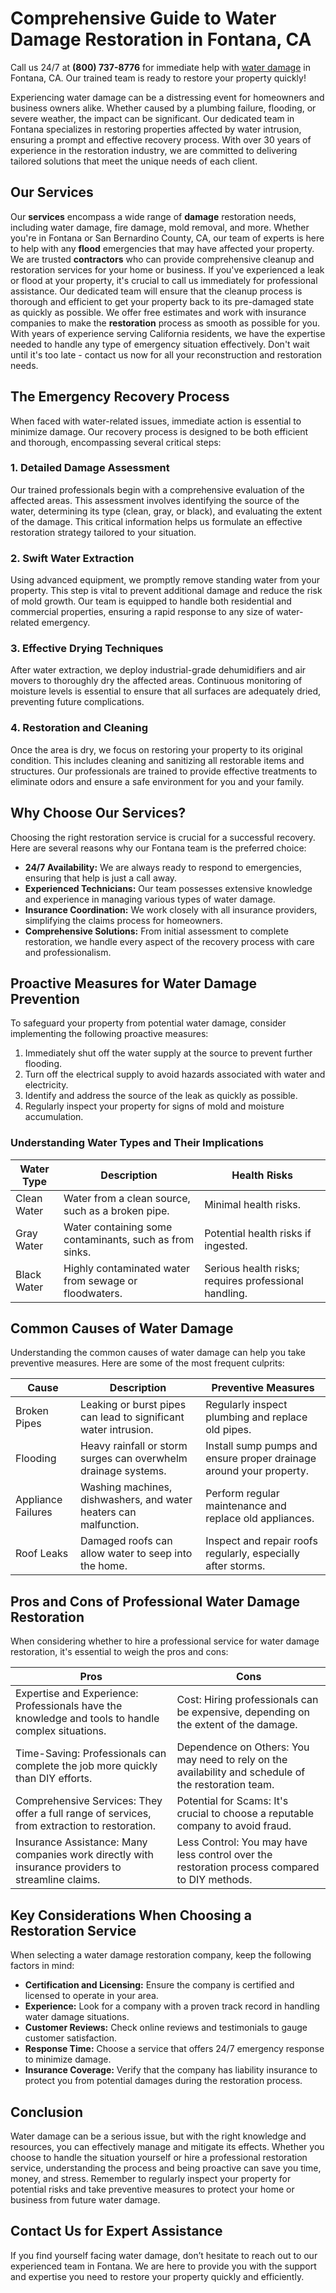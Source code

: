 # Comprehensive Guide to Water Damage Restoration in Fontana, CA

Call us 24/7 at **(800) 737-8776** for immediate help with [water damage](https://waterdamagerestoration.pages.dev/) in Fontana, CA. Our trained team is ready to restore your property quickly!

Experiencing water damage can be a distressing event for homeowners and business owners alike. Whether caused by a plumbing failure, flooding, or severe weather, the impact can be significant. Our dedicated team in Fontana specializes in restoring properties affected by water intrusion, ensuring a prompt and effective recovery process. With over 30 years of experience in the restoration industry, we are committed to delivering tailored solutions that meet the unique needs of each client.

## Our Services

Our **services** encompass a wide range of **damage** restoration needs, including water damage, fire damage, mold removal, and more. Whether you're in Fontana or San Bernardino County, CA, our team of experts is here to help with any **flood** emergencies that may have affected your property. We are trusted **contractors** who can provide comprehensive cleanup and restoration services for your home or business. If you've experienced a leak or flood at your property, it's crucial to call us immediately for professional assistance. Our dedicated team will ensure that the cleanup process is thorough and efficient to get your property back to its pre-damaged state as quickly as possible. We offer free estimates and work with insurance companies to make the **restoration** process as smooth as possible for you. With years of experience serving California residents, we have the expertise needed to handle any type of emergency situation effectively. Don't wait until it's too late - contact us now for all your reconstruction and restoration needs.

## The Emergency Recovery Process

When faced with water-related issues, immediate action is essential to minimize damage. Our recovery process is designed to be both efficient and thorough, encompassing several critical steps:

### 1. Detailed Damage Assessment

Our trained professionals begin with a comprehensive evaluation of the affected areas. This assessment involves identifying the source of the water, determining its type (clean, gray, or black), and evaluating the extent of the damage. This critical information helps us formulate an effective restoration strategy tailored to your situation.

### 2. Swift Water Extraction

Using advanced equipment, we promptly remove standing water from your property. This step is vital to prevent additional damage and reduce the risk of mold growth. Our team is equipped to handle both residential and commercial properties, ensuring a rapid response to any size of water-related emergency.

### 3. Effective Drying Techniques

After water extraction, we deploy industrial-grade dehumidifiers and air movers to thoroughly dry the affected areas. Continuous monitoring of moisture levels is essential to ensure that all surfaces are adequately dried, preventing future complications.

### 4. Restoration and Cleaning

Once the area is dry, we focus on restoring your property to its original condition. This includes cleaning and sanitizing all restorable items and structures. Our professionals are trained to provide effective treatments to eliminate odors and ensure a safe environment for you and your family.

## Why Choose Our Services?

Choosing the right restoration service is crucial for a successful recovery. Here are several reasons why our Fontana team is the preferred choice:

- **24/7 Availability:** We are always ready to respond to emergencies, ensuring that help is just a call away.
- **Experienced Technicians:** Our team possesses extensive knowledge and experience in managing various types of water damage.
- **Insurance Coordination:** We work closely with all insurance providers, simplifying the claims process for homeowners.
- **Comprehensive Solutions:** From initial assessment to complete restoration, we handle every aspect of the recovery process with care and professionalism.

## Proactive Measures for Water Damage Prevention

To safeguard your property from potential water damage, consider implementing the following proactive measures:

1. Immediately shut off the water supply at the source to prevent further flooding.
2. Turn off the electrical supply to avoid hazards associated with water and electricity.
3. Identify and address the source of the leak as quickly as possible.
4. Regularly inspect your property for signs of mold and moisture accumulation.

### Understanding Water Types and Their Implications

| Water Type    | Description                                               | Health Risks                          |
|---------------|-----------------------------------------------------------|--------------------------------------|
| Clean Water   | Water from a clean source, such as a broken pipe.        | Minimal health risks.                |
| Gray Water    | Water containing some contaminants, such as from sinks.   | Potential health risks if ingested.  |
| Black Water   | Highly contaminated water from sewage or floodwaters.     | Serious health risks; requires professional handling. |

## Common Causes of Water Damage

Understanding the common causes of water damage can help you take preventive measures. Here are some of the most frequent culprits:

| Cause              | Description                                         | Preventive Measures                          |
|--------------------|---------------------------------------------------|---------------------------------------------|
| Broken Pipes       | Leaking or burst pipes can lead to significant water intrusion. | Regularly inspect plumbing and replace old pipes. |
| Flooding           | Heavy rainfall or storm surges can overwhelm drainage systems. | Install sump pumps and ensure proper drainage around your property. |
| Appliance Failures  | Washing machines, dishwashers, and water heaters can malfunction. | Perform regular maintenance and replace old appliances. |
| Roof Leaks         | Damaged roofs can allow water to seep into the home. | Inspect and repair roofs regularly, especially after storms. |

## Pros and Cons of Professional Water Damage Restoration

When considering whether to hire a professional service for water damage restoration, it's essential to weigh the pros and cons:

| Pros                                      | Cons                                         |
|-------------------------------------------|----------------------------------------------|
| Expertise and Experience: Professionals have the knowledge and tools to handle complex situations. | Cost: Hiring professionals can be expensive, depending on the extent of the damage. |
| Time-Saving: Professionals can complete the job more quickly than DIY efforts. | Dependence on Others: You may need to rely on the availability and schedule of the restoration team. |
| Comprehensive Services: They offer a full range of services, from extraction to restoration. | Potential for Scams: It's crucial to choose a reputable company to avoid fraud. |
| Insurance Assistance: Many companies work directly with insurance providers to streamline claims. | Less Control: You may have less control over the restoration process compared to DIY methods. |

## Key Considerations When Choosing a Restoration Service

When selecting a water damage restoration company, keep the following factors in mind:

- **Certification and Licensing:** Ensure the company is certified and licensed to operate in your area.
- **Experience:** Look for a company with a proven track record in handling water damage situations.
- **Customer Reviews:** Check online reviews and testimonials to gauge customer satisfaction.
- **Response Time:** Choose a service that offers 24/7 emergency response to minimize damage.
- **Insurance Coverage:** Verify that the company has liability insurance to protect you from potential damages during the restoration process.

## Conclusion

Water damage can be a serious issue, but with the right knowledge and resources, you can effectively manage and mitigate its effects. Whether you choose to handle the situation yourself or hire a professional restoration service, understanding the process and being proactive can save you time, money, and stress. Remember to regularly inspect your property for potential risks and take preventive measures to protect your home or business from future water damage.

## Contact Us for Expert Assistance

If you find yourself facing water damage, don’t hesitate to reach out to our experienced team in Fontana. We are here to provide you with the support and expertise you need to restore your property quickly and efficiently.

